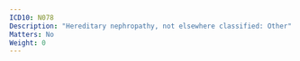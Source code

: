 ```yaml
---
ICD10: N078
Description: "Hereditary nephropathy, not elsewhere classified: Other"
Matters: No
Weight: 0
---
```

